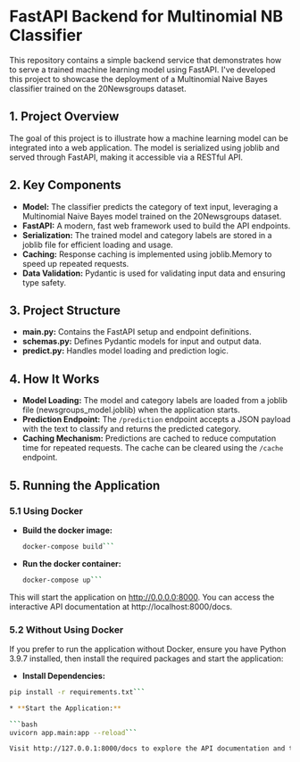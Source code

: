 # FastAPI Backend for Multinomial NB Classifier

This repository contains a simple backend service that demonstrates how to serve a trained machine learning model using FastAPI. I've developed this project to showcase the deployment of a Multinomial Naive Bayes classifier trained on the 20Newsgroups dataset.

## 1. Project Overview

The goal of this project is to illustrate how a machine learning model can be integrated into a web application. The model is serialized using joblib and served through FastAPI, making it accessible via a RESTful API.

## 2. Key Components

* **Model:** The classifier predicts the category of text input, leveraging a Multinomial Naive Bayes model trained on the 20Newsgroups dataset.
* **FastAPI:** A modern, fast web framework used to build the API endpoints.
* **Serialization:** The trained model and category labels are stored in a joblib file for efficient loading and usage.
* **Caching:** Response caching is implemented using joblib.Memory to speed up repeated requests.
* **Data Validation:** Pydantic is used for validating input data and ensuring type safety.

## 3. Project Structure

* **main.py:** Contains the FastAPI setup and endpoint definitions.
* **schemas.py:** Defines Pydantic models for input and output data.
* **predict.py:** Handles model loading and prediction logic.

## 4. How It Works

* **Model Loading:** The model and category labels are loaded from a joblib file (newsgroups_model.joblib) when the application starts.
* **Prediction Endpoint:** The `/prediction` endpoint accepts a JSON payload with the text to classify and returns the predicted category.
* **Caching Mechanism:** Predictions are cached to reduce computation time for repeated requests. The cache can be cleared using the `/cache` endpoint.

## 5. Running the Application

### 5.1 Using Docker

* **Build the docker image:**
  
  ```bash
  docker-compose build```

* **Run the docker container:**

  ```bash
  docker-compose up```

This will start the application on http://0.0.0.0:8000. You can access the interactive API documentation at http://localhost:8000/docs.

### 5.2 Without Using Docker

If you prefer to run the application without Docker, ensure you have Python 3.9.7 installed, then install the required packages and start the application:

* **Install Dependencies:**

```bash
pip install -r requirements.txt```

* **Start the Application:**

```bash
uvicorn app.main:app --reload```

Visit http://127.0.0.1:8000/docs to explore the API documentation and test the endpoints.



